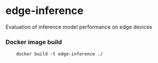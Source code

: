 # edge-inference
Evaluation of inference model performance on edge devices

### Docker image build
    
        docker build -t edge-inference ./

